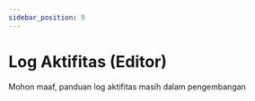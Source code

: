 ```yaml
---
sidebar_position: 9
---
```

# Log Aktifitas (Editor)

Mohon maaf, panduan log aktifitas masih dalam pengembangan